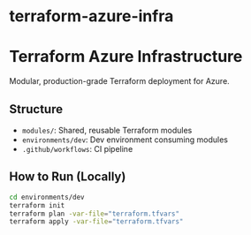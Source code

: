 # terraform-azure-infra
# Terraform Azure Infrastructure

Modular, production-grade Terraform deployment for Azure.

## Structure

- `modules/`: Shared, reusable Terraform modules
- `environments/dev`: Dev environment consuming modules
- `.github/workflows`: CI pipeline

## How to Run (Locally)

```bash
cd environments/dev
terraform init
terraform plan -var-file="terraform.tfvars"
terraform apply -var-file="terraform.tfvars"
